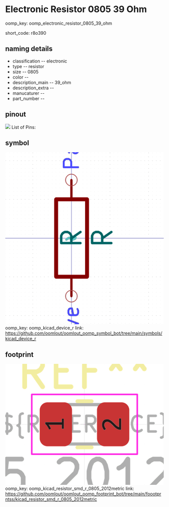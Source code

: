 # Electronic Resistor 0805 39 Ohm
oomp_key: oomp_electronic_resistor_0805_39_ohm  

short_code: r8o390
## naming details
* classification -- electronic
* type -- resistor
* size -- 0805
* color -- 
* description_main -- 39_ohm
* description_extra -- 
* manucaturer -- 
* part_number -- 
## pinout
![](working_pinout_600.png)
List of Pins:

## symbol

![](symbol/0/working/working_600.png)
oomp_key: oomp_kicad_device_r
link: https://github.com/oomlout/oomlout_oomp_symbol_bot/tree/main/symbols/kicad_device_r


## footprint

![](footprint/0/working/working_600.png)
oomp_key: oomp_kicad_resistor_smd_r_0805_2012metric
link: https://github.com/oomlout/oomlout_oomp_footprint_bot/tree/main/foootprntss/kicad_resistor_smd_r_0805_2012metric
